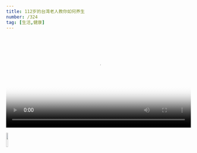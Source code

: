 ```yaml
---
title: 112岁的台湾老人教你如何养生
number: /324 
tag: [生活,健康]
---
```


<video src="https://filedn.com/l2FIU9MpFV7bQwQAyy7gLh4/video/%E9%94%AE%E5%BA%B7/112%E5%B2%81%E7%9A%84%E5%8F%B0%E6%B9%BE%E8%80%81%E4%BA%BA%E6%95%99%E4%BD%A0%E5%A6%82%E4%BD%95%E5%85%BB%E7%94%9F.mp4" poster="https://raw.githubusercontent.com/cshgjy/images/master/other/191022163913.jpg" width="100%" controls></video>

<img src="https://raw.githubusercontent.com/cshgjy/images/master/other/01-191022163913.jp"  height="10%" title="" />










